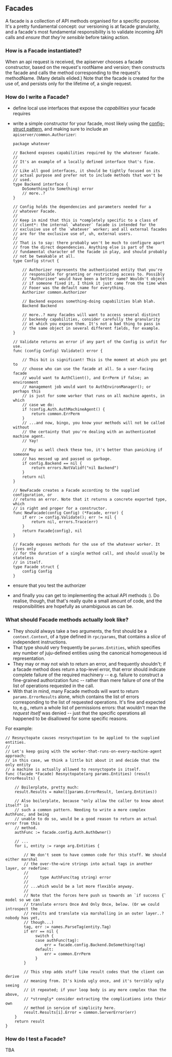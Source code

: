 ## Facades

A facade is a collection of API methods organised for a specific purpose. It's a pretty fundamental concept: our
versioning is at facade granularity, and a facade's most fundamental responsibility is to validate incoming API calls
and *ensure that they're sensible* before taking action.

### How is a Facade instantiated?

When an api request is received, the apiserver chooses a facade constructor, based on the request's rootName and
version; then constructs the facade and calls the method corresponding to the request's methodName. (Many details
elided.) Note that the facade is created for the use of, and persists only for the lifetime of, a single request.

### How do I write a Facade?

* define local use interfaces that expose the *capabilities* your facade requires
* write a simple constructor for your facade, most likely using
  the [config-struct pattern](howto-implement-effective-config-structs.md), and making
  sure to include an `apiserver/common.Authorizer`:

      package whatever

      // Backend exposes capabilities required by the whatever facade.
      //
      // It's an example of a locally defined interface that's fine.
      //
      // Like all good interfaces, it should be tightly focused on its
      // actual purpose and prefer not to include methods that won't be
      // used.
      type Backend interface {
          DoSomething(to Something) error
          // more..?
      }

      // Config holds the dependencies and parameters needed for a
      // whatever Facade.
      //
      // Keep in mind that this is *completely specific to a class of
      // client*: the internal `whatever` facade is intended for the
      // exclusive use of the `whatever` worker; and all external facades
      // are for the exclusive use of, uh, external users.
      //
      // That is to say: there probably won't be much to configure apart
      // from the direct dependencies. Anything else is part of the
      // fundamental character of the facade in play, and should probably
      // not be tweakable at all.
      type Config struct {

          // Authorizer represents the authenticated entity that you're 
          // responsible for granting or restricting access to. Possibly
          // "Authorisee" would have been a better name? Wouldn't object
          // if someone fixed it, I think it just came from the time when
          // Fooer was the default name for everything.
          Authorizer common.Authorizer

          // Backend exposes something-doing capabilities blah blah.
          Backend Backend

          // more..? many facades will want to access several distinct
          // backendy capabilities, consider carefully the granularity
          // at which you expose them. It's not a bad thing to pass in
          // the same object in several different fields, for example.
      }

      // Validate returns an error if any part of the Config is unfit for use.
      func (config Config) Validate() error {

          // This bit is significant! This is the moment at which you get to
          // choose who can use the facade at all. So a user-facing facade
          // would want to AuthClient(), and ErrPerm if false; an environment
          // management job would want to AuthEnvironManager(); or perhaps this
          // is just for some worker that runs on all machine agents, in which
          // case we do:
          if !config.Auth.AuthMachineAgent() {
              return common.ErrPerm
          }
          // ...and now, bingo, you know your methods will not be called without
          // the certainty that you're dealing with an authenticated machine agent.
          // Yay!

          // May as well check these too, it's better than panicking if someone
          // has messed up and passed us garbage.
          if config.Backend == nil {
              return errors.NotValidf("nil Backend")
          }
          return nil
      }

      // NewFacade creates a Facade according to the supplied configuration, or
      // returns an error. Note that it returns a concrete exported type, which
      // is right and proper for a constructor.
      func NewFacade(config Config) (*Facade, error) {
          if err := config.Validate(); err != nil {
              return nil, errors.Trace(err)
          }
          return Facade{config}, nil
      }

      // Facade exposes methods for the use of the whatever worker. It lives only
      // for the duration of a single method call, and should usually be stateless
      // in itself.
      type Facade struct {
          config Config
      }

* ensure that you test the authorizer
* and finally you can get to implementing the actual API methods :). Do realise, though, that that's really quite a
  small amount of code, and the responsibilities are hopefully as unambiguous as can be.

### What should Facade methods actually look like?

* They should always take a two arguments, the first should be a `context.Context`, of a type defined in `rpc/params`,
  that contains a *slice* of independent instructions.
* That type should very frequently be `params.Entities`, which specifies any number of juju-defined entities using the
  canonical homogeneous id representation.
* They may or may not wish to return an error, and frequently shouldn't; if a facade method does return a top-level
  error, that error should indicate complete failure of the required machinery -- e.g. failure to construct a
  fine-grained authorization func -- rather than mere failure of one of the list of operations requested in the call.
* With that in mind, many Facade methods will want to return `params.ErrorResults` alone, which contains the list of
  errors corresponding to the list of requested operations. It's fine and expected to, e.g., return a whole list of
  permissions errors: that wouldn't mean the *request itself* was denied -- just that the specific operations all
  happened to be disallowed for some specific reasons.

For example:

    // Resnyctopate causes resnyctopation to be applied to the supplied entities.
    //
    // Let's keep going with the worker-that-runs-on-every-machine-agent approach;
    // in this case, we think a little bit about it and decide that the only entity
    // a machine is actually allowed to resnyctopate is itself. 
    func (facade *Facade) Resnyctopate(arg params.Entities) (result ErrorResults) {

        // Boilerplate, pretty much:
        result.Results = make([]params.ErrorResult, len(arg.Entities))

        // Also boilerplate, because "only allow the caller to know about itself" is
        // such a common pattern. Needing to write a more complex AuthFunc, and being
        // unable to do so, would be a good reason to return an actual error from this
        // method.
        authFunc := facade.config.Auth.AuthOwner()

        // ...
        for i, entity := range arg.Entities {

            // We don't seem to have common code for this stuff. We should either marshal
            // the over-the-wire strings into actual tags in another layer, or redefine:
            //
            //     type AuthFunc(tag string) error
            //
            // ...which would be a lot more flexible anyway.
            //
            // Note that the forces here push us towards an `if success {` model so we can
            // translate errors Once And Only Once, below. (Or we could introspect the
            // results and translate via marshalling in an outer layer..? nobody has yet,
            // though...)
            tag, err := names.ParseTag(entity.Tag)
            if err == nil {  
                 switch {
                 case authFunc(tag):
                     err = facade.config.Backend.DoSomething(tag)
                 default:
                     err = common.ErrPerm
                 }
            }

            // This step adds stuff like result codes that the client can derive
            // meaning from. It's kinda ugly once, and it's terribly ugly seeing
            // it repeated; if your loop body is any more complex than the above,
            // *strongly* consider extracting the complications into their own
            // method in service of simplicity here.
            result.Results[i].Error = common.ServerError(err) 
        }
        return result
    }

### How do I test a Facade?

TBA
